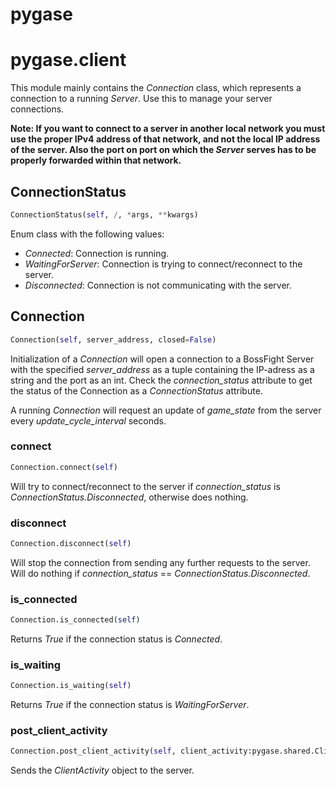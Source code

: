 <h1 id="pygase">pygase</h1>


<h1 id="pygase.client">pygase.client</h1>


This module mainly contains the *Connection* class, which represents a connection to a
running *Server*. Use this to manage your server connections.

**Note: If you want to connect to a server in another local network you must use the proper IPv4
address of that network, and not the local IP address of the server. Also the port on port on
which the *Server* serves has to be properly forwarded within that network.**

<h2 id="pygase.client.ConnectionStatus">ConnectionStatus</h2>

```python
ConnectionStatus(self, /, *args, **kwargs)
```

Enum class with the following values:
- *Connected*: Connection is running.
- *WaitingForServer*: Connection is trying to connect/reconnect to the server.
- *Disconnected*: Connection is not communicating with the server.

<h2 id="pygase.client.Connection">Connection</h2>

```python
Connection(self, server_address, closed=False)
```

Initialization of a *Connection* will open a connection to a BossFight Server
with the specified *server_address* as a tuple containing the IP-adress as a string and the
port as an int. Check the *connection_status* attribute to get the status of the Connection as
a *ConnectionStatus* attribute.

A running *Connection* will request an update of *game_state* from the server
every *update_cycle_interval* seconds.

<h3 id="pygase.client.Connection.connect">connect</h3>

```python
Connection.connect(self)
```

Will try to connect/reconnect to the server if *connection_status* is
*ConnectionStatus.Disconnected*, otherwise does nothing.

<h3 id="pygase.client.Connection.disconnect">disconnect</h3>

```python
Connection.disconnect(self)
```

Will stop the connection from sending any further requests to the server.
Will do nothing if *connection_status* == *ConnectionStatus.Disconnected*.

<h3 id="pygase.client.Connection.is_connected">is_connected</h3>

```python
Connection.is_connected(self)
```

Returns *True* if the connection status is *Connected*.

<h3 id="pygase.client.Connection.is_waiting">is_waiting</h3>

```python
Connection.is_waiting(self)
```

Returns *True* if the connection status is *WaitingForServer*.

<h3 id="pygase.client.Connection.post_client_activity">post_client_activity</h3>

```python
Connection.post_client_activity(self, client_activity:pygase.shared.ClientActivity)
```

Sends the *ClientActivity* object to the server.

